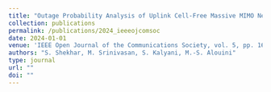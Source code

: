 ```yaml
---
title: "Outage Probability Analysis of Uplink Cell-Free Massive MIMO Network With and Without Pilot Contamination"
collection: publications
permalink: /publications/2024_ieeeojcomsoc
date: 2024-01-01
venue: 'IEEE Open Journal of the Communications Society, vol. 5, pp. 168-184'
authors: "S. Shekhar, M. Srinivasan, S. Kalyani, M.-S. Alouini"
type: journal
url: ""
doi: ""
---
```

